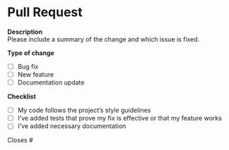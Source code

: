 <!-- .github/PULL_REQUEST_TEMPLATE.md -->
# Pull Request

**Description**  
Please include a summary of the change and which issue is fixed.  

**Type of change**  
- [ ] Bug fix  
- [ ] New feature  
- [ ] Documentation update  

**Checklist**  
- [ ] My code follows the project’s style guidelines  
- [ ] I’ve added tests that prove my fix is effective or that my feature works  
- [ ] I’ve added necessary documentation  

Closes #  
